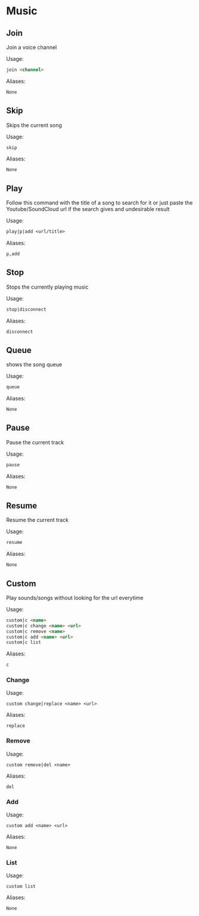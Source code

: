 # Music



## Join

Join a voice channel

Usage:

```md
join <channel>
```

Aliases:

```md
None
```

## Skip

Skips the current song

Usage:

```md
skip 
```

Aliases:

```md
None
```

## Play

Follow this command with the title of a song to search for it or just paste the Youtube/SoundCloud url if the search gives and undesirable result

Usage:

```md
play|p|add <url/title>
```

Aliases:

```md
p,add
```

## Stop

Stops the currently playing music

Usage:

```md
stop|disconnect 
```

Aliases:

```md
disconnect
```

## Queue

shows the song queue

Usage:

```md
queue 
```

Aliases:

```md
None
```

## Pause

Pause the current track

Usage:

```md
pause 
```

Aliases:

```md
None
```

## Resume

Resume the current track

Usage:

```md
resume 
```

Aliases:

```md
None
```

## Custom

Play sounds/songs without looking for the url everytime

Usage:

```md
custom|c <name>
custom|c change <name> <url>
custom|c remove <name>
custom|c add <name> <url>
custom|c list 
```

Aliases:

```md
c
```

### Change

Usage:

```none
custom change|replace <name> <url>
```

Aliases:

```none
replace
```

### Remove

Usage:

```none
custom remove|del <name>
```

Aliases:

```none
del
```

### Add

Usage:

```none
custom add <name> <url>
```

Aliases:

```none
None
```

### List

Usage:

```none
custom list 
```

Aliases:

```none
None
```

